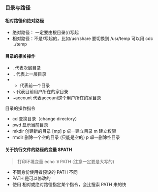### 目录与路径

#### 相对路径和绝对路径
* 绝对路径： 一定要由根目录(/)写起
* 相对路径：不是/写起的，比如/usr/share 要切换到 /usr/temp  可以用  cdc ../temp


#### 目录的相关操作

* .   代表次层目录
* ..  代表上一层目录
* -   代表前一个目录
* ~   代表目前用户所在的家目录
* ~account   代表account这个用户所在的家目录

目录的操作指令
* cd 变换目录（change directory）
* pwd 显示当前目录
* mkdir 创建新的目录 [mp] p 卓一建立目录 m 建立权限
* rmdir 删除一个空的目录 (只能是空的) p 卓一删除空目录



#### 关于执行文件的路径的变量 $PATH
> 打印环境变量    echo ￥PATH   (注意一定要是大写的)


* 不同身份使用者预设的 PATH 不同
* PATH 是可以修改的
* 使用 相对或绝对路径指定某个指令，会比搜索 PATH 来的快
